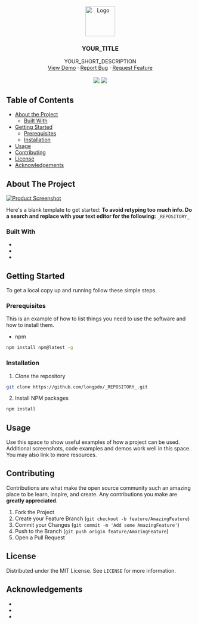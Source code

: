 <!-- MARKDOWN LINKS & IMAGES -->
[product-screenshot]: images/screenshot.png

<!-- PROJECT LOGO -->
<br />
<p align="center">
  <a href="https://github.com/longpdo/_REPOSITORY_">
    <img src="images/logo.png" alt="Logo" width="80" height="80">
  </a>

  <h3 align="center">YOUR_TITLE</h3>

  <p align="center">
    YOUR_SHORT_DESCRIPTION
    <br />
    <a href="https://github.com/longpdo/_REPOSITORY_">View Demo</a>
    ·
    <a href="https://github.com/longpdo/_REPOSITORY_/issues">Report Bug</a>
    ·
    <a href="https://github.com/longpdo/_REPOSITORY_/issues">Request Feature</a>
    <br />
    <br />
    <a href="https://github.com/longpdo/_REPOSITORY_/issues"><img src="https://badgen.net/github/open-issues/longpdo/_REPOSITORY_" /></a>
    <a href="LICENSE"><img src="https://badgen.net/github/license/longpdo/_REPOSITORY_" /></a>
  </p>
</p>

<!-- TABLE OF CONTENTS -->
## Table of Contents
* [About the Project](#about-the-project)
  * [Built With](#built-with)
* [Getting Started](#getting-started)
  * [Prerequisites](#prerequisites)
  * [Installation](#installation)
* [Usage](#usage)
* [Contributing](#contributing)
* [License](#license)
* [Acknowledgements](#acknowledgements)

<!-- ABOUT THE PROJECT -->
## About The Project
[![Product Screenshot][product-screenshot]](https://example.com)

Here's a blank template to get started:
**To avoid retyping too much info. Do a search and replace with your text editor for the following:**
`_REPOSITORY_`

### Built With
* []()
* []()
* []()

<!-- GETTING STARTED -->
## Getting Started
To get a local copy up and running follow these simple steps.

### Prerequisites
This is an example of how to list things you need to use the software and how to install them.
* npm
```sh
npm install npm@latest -g
```

### Installation
1. Clone the repository
```sh
git clone https://github.com/longpdo/_REPOSITORY_.git
```
2. Install NPM packages
```sh
npm install
```

<!-- USAGE EXAMPLES -->
## Usage
Use this space to show useful examples of how a project can be used. Additional screenshots, code examples and demos work well in this space. You may also link to more resources.

<!-- CONTRIBUTING -->
## Contributing
Contributions are what make the open source community such an amazing place to be learn, inspire, and create. Any contributions you make are **greatly appreciated**.

1. Fork the Project
2. Create your Feature Branch (`git checkout -b feature/AmazingFeature`)
3. Commit your Changes (`git commit -m 'Add some AmazingFeature'`)
4. Push to the Branch (`git push origin feature/AmazingFeature`)
5. Open a Pull Request

<!-- LICENSE -->
## License
Distributed under the MIT License. See `LICENSE` for more information.

<!-- ACKNOWLEDGEMENTS -->
## Acknowledgements
* []()
* []()
* []()
